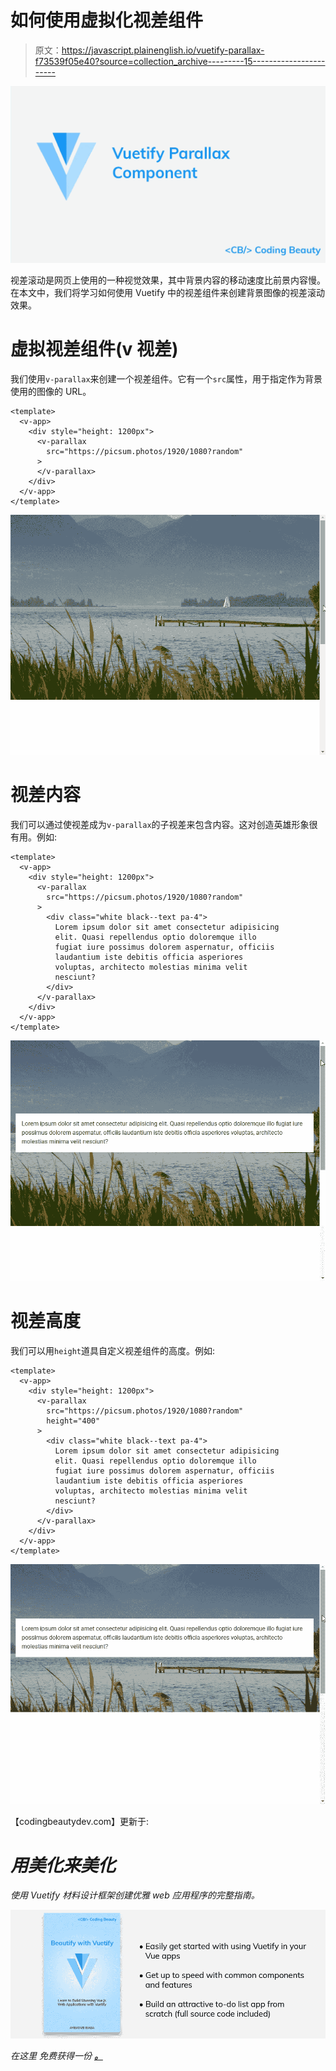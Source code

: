 # 如何使用虚拟化视差组件

> 原文：<https://javascript.plainenglish.io/vuetify-parallax-f73539f05e40?source=collection_archive---------15----------------------->

![](img/264f2c3c1840428750ce3257426d97c1.png)

视差滚动是网页上使用的一种视觉效果，其中背景内容的移动速度比前景内容慢。在本文中，我们将学习如何使用 Vuetify 中的视差组件来创建背景图像的视差滚动效果。

# 虚拟视差组件(v 视差)

我们使用`v-parallax`来创建一个视差组件。它有一个`src`属性，用于指定作为背景使用的图像的 URL。

```
<template>
  <v-app>
    <div style="height: 1200px">
      <v-parallax
        src="https://picsum.photos/1920/1080?random"
      >
      </v-parallax>
    </div>
  </v-app>
</template>
```

![](img/4102a1a768f2d2801252286a7cc1a3e7.png)

# 视差内容

我们可以通过使视差成为`v-parallax`的子视差来包含内容。这对创造英雄形象很有用。例如:

```
<template>
  <v-app>
    <div style="height: 1200px">
      <v-parallax
        src="https://picsum.photos/1920/1080?random"
      >
        <div class="white black--text pa-4">
          Lorem ipsum dolor sit amet consectetur adipisicing
          elit. Quasi repellendus optio doloremque illo
          fugiat iure possimus dolorem aspernatur, officiis
          laudantium iste debitis officia asperiores
          voluptas, architecto molestias minima velit
          nesciunt?
        </div>
      </v-parallax>
    </div>
  </v-app>
</template>
```

![](img/f762e540ade4a2b6474e2cbe6a0c2420.png)

# 视差高度

我们可以用`height`道具自定义视差组件的高度。例如:

```
<template>
  <v-app>
    <div style="height: 1200px">
      <v-parallax
        src="https://picsum.photos/1920/1080?random"
        height="400"
      >
        <div class="white black--text pa-4">
          Lorem ipsum dolor sit amet consectetur adipisicing
          elit. Quasi repellendus optio doloremque illo
          fugiat iure possimus dolorem aspernatur, officiis
          laudantium iste debitis officia asperiores
          voluptas, architecto molestias minima velit
          nesciunt?
        </div>
      </v-parallax>
    </div>
  </v-app>
</template>
```

![](img/970361a47fd3336a8d61d888ddf7fb32.png)

【codingbeautydev.com】更新于:[](https://codingbeautydev.com/blog/vuetify-parallax/)

# *用美化来美化*

*使用 Vuetify 材料设计框架创建优雅 web 应用程序的完整指南。*

*![](img/98b7556cc3ba1bb4652f9f30429d6848.png)*

*在这里 免费获得一份 [**。**](https://mailchi.mp/583226ee0d7b/beautify-with-vuetify)*